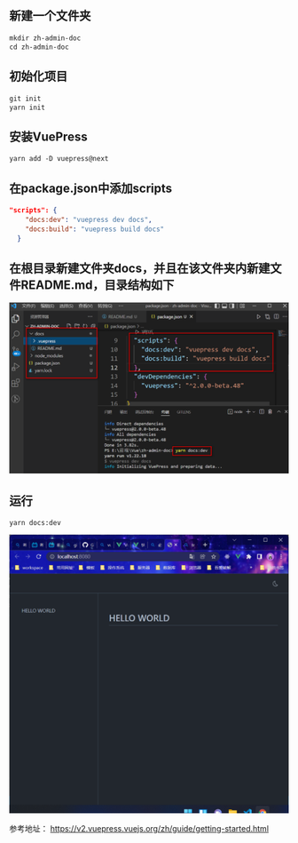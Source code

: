 ## 新建一个文件夹
```
mkdir zh-admin-doc
cd zh-admin-doc
```

## 初始化项目
```
git init
yarn init
```
## 安装VuePress
```
yarn add -D vuepress@next
```

## 在package.json中添加scripts
```json
"scripts": {
    "docs:dev": "vuepress dev docs",
    "docs:build": "vuepress build docs"
  }
```

## 在根目录新建文件夹docs，并且在该文件夹内新建文件README.md，目录结构如下

![](./asset/images/catalog.png)

## 运行
```
yarn docs:dev
```
![](./asset/images/hello-world.png)

参考地址：
https://v2.vuepress.vuejs.org/zh/guide/getting-started.html